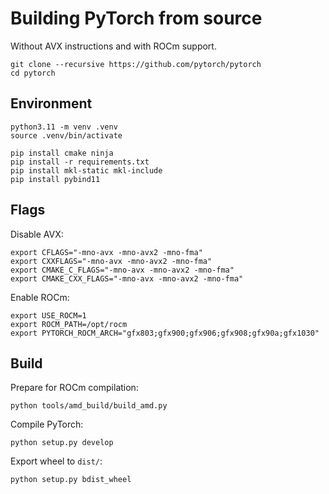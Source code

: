 # Building PyTorch from source
Without AVX instructions and with ROCm support.

```shell
git clone --recursive https://github.com/pytorch/pytorch
cd pytorch
```

## Environment
```shell
python3.11 -m venv .venv
source .venv/bin/activate
```

```shell
pip install cmake ninja
pip install -r requirements.txt
pip install mkl-static mkl-include
pip install pybind11
```

## Flags
Disable AVX:
```shell
export CFLAGS="-mno-avx -mno-avx2 -mno-fma"
export CXXFLAGS="-mno-avx -mno-avx2 -mno-fma"
export CMAKE_C_FLAGS="-mno-avx -mno-avx2 -mno-fma"
export CMAKE_CXX_FLAGS="-mno-avx -mno-avx2 -mno-fma"
```

Enable ROCm:
```shell
export USE_ROCM=1
export ROCM_PATH=/opt/rocm
export PYTORCH_ROCM_ARCH="gfx803;gfx900;gfx906;gfx908;gfx90a;gfx1030"
```

## Build
Prepare for ROCm compilation:
```shell
python tools/amd_build/build_amd.py
```

Compile PyTorch:
```shell
python setup.py develop
```

Export wheel to `dist/`:
```
python setup.py bdist_wheel
```


